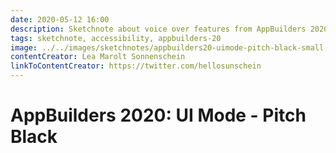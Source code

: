 ```yaml
---
date: 2020-05-12 16:00
description: Sketchnote about voice over features from AppBuilders 2020 (online conference)
tags: sketchnote, accessibility, appbuilders-20
image: ../../images/sketchnotes/appbuilders20-uimode-pitch-black-small.jpg
contentCreator: Lea Marolt Sonnenschein
linkToContentCreator: https://twitter.com/hellosunschein
---
```


# AppBuilders 2020: UI Mode - Pitch Black
